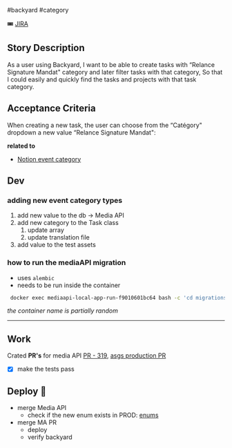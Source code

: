 #backyard
#category

🎟 [JIRA](https://avivgroup.atlassian.net/browse/LUNA-89)
## Story Description

As a user using Backyard, I want to be able to create tasks with “Relance Signature Mandat" category and later filter tasks with that category, So that I could easily and quickly find the tasks and projects with that task category.

## Acceptance Criteria

When creating a new task, the user can choose from the “Catégory" dropdown a new value “Relance Signature Mandat":

**related to**
- [Notion event category](https://www.notion.so/v-sedlar/add-new-EVENT-category-enum-3a5a3fa2a69c403ab207e8a5fe803992#e38927e069dc49629ec38eca039224ca)

## Dev

### adding new event category types
1. add new value to the db -> Media API
2. add new category to the Task class
	1. update array
	2. update translation file
3. add value to the test assets

### how to run the mediaAPI migration
- uses `alembic`
- needs to be run inside the container

```bash
 docker exec mediaapi-local-app-run-f9010601bc64 bash -c 'cd migrations; alembic upgrade head'
```
*the container name is partially random*

---

## Work

Crated **PR's** for media API
[PR - 319](https://github.com/MeilleursAgents/MediaAPI/pull/319), [asgs production PR](https://github.com/MeilleursAgents/asg-apps-k8s/pull/9981)

- [x] make the tests pass

## Deploy 🚀

- merge Media API
	- check if the new enum exists in PROD: [enums](https://backyard.meilleursagents.com/admin/enum/)
- merge MA PR
	- deploy
	- verify backyard